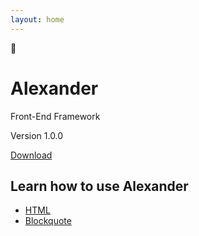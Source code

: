 ```yaml
---
layout: home
---
```


<div class="home-intro">
    <div class="emoji">🧭</div>
    <h1 class="title">Alexander</h1>
    <p class="subhead">Front-End Framework</p>
    <div class="get">
        <p class="version">Version 1.0.0</p>
        <p class="download"><a href="{{ site.baseurl }}/css/alexander.css">Download</a></p>
    </div>
</div>

<div class="home-docs">
    <h2>Learn how to use Alexander</h2>
    <ul>
        <li><a href="{{ site.baseurl }}/base/html">HTML</a></li>
        <li><a href="{{ site.baseurl }}/examples/blockquote">Blockquote</a></li>
    </ul>
</div>